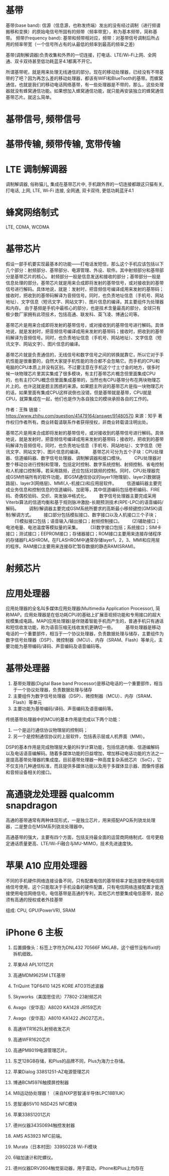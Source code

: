 # 基带

基带(base band): 信源（信息源，也称发终端）发出的没有经过调制（进行频谱搬移和变换）的原始电信号所固有的频带（频率带宽），称为基本频带，简称基带。
频带(frequency band): 基带和频带相对应，频带：对基带信号调制后所占用的频率带宽（一个信号所占有的从最低的频率到最高的频率之差)

基带(调制解调器)负责收集和外界的一切连接，打电话、LTE/Wi-Fi上网、全网通、双卡双待甚至低功耗蓝牙4.1都离不开它。

所谓基带呢，就是用来处理无线通信的部分。现在的移动处理器，已经没有不带基带的了吧？因为再怎么差的移动处理器，都该有WIFI和BlueTooth的基带。而蜂窝通信，也就是我们的移动电话网络基带，有一些处理器是不带的，那么，这些处理器就没有蜂窝通信功能。如果想加入蜂窝通信功能，就只能再安装独立的蜂窝通信基带芯片。就这么简单。

# 基带信号, 频带信号

# 基带传输, 频带传输, 宽带传输

# LTE 调制解调器

调制解调器, 俗称猫儿, 集成在基带芯片中, 手机跟外界的一切连接都跟这只猫有关, 打电话, 上网, LTE, Wi-Fi 连接, 全网通, 双卡双待, 更低功耗蓝牙4.1

# 蜂窝网络制式

LTE, CDMA, WCDMA

# 基带芯片

假设一部手机要实现最基本的功能——打电话发短信，那么这个手机应该包括以下几个部分：射频部分、基带部分、电源管理、外设、软件。其中射频部分和基带部分是基带芯片的核心。
射频部分一般是信息发送和接收的部分；基带部分一般是信息处理的部分。基带芯片就是用来合成即将发射的基带信号，或对接收到的基带信号进行解码。具体地说，就是：发射时，把音频信号编译成用来发射的基带码；接收时，把收到的基带码解译为音频信号。同时，也负责地址信息（手机号、网站地址）、文字信息（短讯文字、网站文字）、图片信息的编译。其主要组件为处理器和内存。
由于基频是手机中最核心的部分，也是技术含量最高的部分，全球只有极少数厂家拥有此项技术，包括高通、联发科、英飞凌、博通公司等。

基带芯片是用来合成即将发射的基带信号，或对接收到的基带信号进行解码。具体地说，就是发射时，把音频信号编译成用来发射的基带码；接收时，把收到的基带码解译为音频信号。同时，也负责地址信息（手机号、网站地址）、文字信息（短讯文字、网站文字）、图片信息的编译。

基带芯片就是负责通信的，无线信号和数字信号之间的转换就靠它，所以它对于手机性能是很重要的，自然大家提手机性能的场合都不会忽略它。而手机的CPU和电脑的CPU本质上并没有区别。不过要注意在手机这个寸土寸金的地方，很多时候一块物理芯片里其实集成了很多模块，有主打基带芯片概念但里面集成CPU的，也有主打CPU概念但里面集成基带的，当然也有CPU基带分布在两块物理芯片上的。也许这就是题主困惑的来源。如果题主所说的基带芯片是指一块物理芯片的话，如果里面有集成CPU这样说倒也没错，但是基带就是基带，CPU就是CPU，就算集成在一起，他们也是作为各自独立的模块承担各自的工作的。

作者：王殊
链接：https://www.zhihu.com/question/41479164/answer/91480570
来源：知乎
著作权归作者所有。商业转载请联系作者获得授权，非商业转载请注明出处。

基带芯片是用来合成即将发射的基带信号，或对接收到的基带信号进行解码。具体地说，就是发射时，把音频信号编译成用来发射的基带码；接收时，把收到的基带码解译为音频信号。同时，也负责地址信息（手机号、网站地址）、文字信息（短讯文字、网站文字）、图片信息的编译。
　　基带芯片可分为五个子块：CPU处理器、信道编码器、数字信号处理器、调制解调器和接口模块。
　　CPU处理器对整个移动台进行控制和管理，包括定时控制、数字系统控制、射频控制、省电控制和人机接口控制等。若采用跳频，还应包括对跳频的控制。同时，CPU处理器完成GSM终端所有的软件功能，即GSM通信协议的layer1(物理层)、layer2(数据链路层)、layer3(网络层)、MMI(人-机接口)和应用层软件。
　　信道编码器主要完成业务信息和控制信息的信道编码、加密等，其中信道编码包括卷积编码、FIRE码、奇偶校验码、交织、突发脉冲格式化。
　　数字信号处理器主要完成采用Viterbi算法的信道均衡和基于规则脉冲激励-长期预测技术(RPE-LPC)的语音编码/解码。
　　调制/解调器主要完成GSM系统所要求的高斯最小移频键控(GMSK)调制/解调方式。
　　接口部分包括模拟接口、数字接口以及人机接口三个子块；
　　(1)模拟接口包括；语音输入/输出接口；射频控制接口。
　　(2)辅助接口；电池电量、电池温度等模拟量的采集。
　　(3)数字接口包括；系统接口；SIM卡接口；测试接口；EEPROM接口；存储器接口；ROM接口主要用来连接存储程序的存储器FLASHROM，在FLASHROM中通常存储layer1，2，3、MMI和应用层的程序。RAM接口主要用来连接存贮暂存数据的静态RAM(SRAM)。

# 射频芯片



# 应用处理器

应用处理器的全名叫多媒体应用处理器(Multimedia Application Processor), 简称MAP。应用处理器是在低功耗CPU的基础上扩展音视频功能和专用接口的超大规模集成电路。MAP(应用处理器)是伴随着智能手机而产生的，普通手机只有通话和短信收发功能，称为语音压缩无线收发机更确切一些。
　　基带处理器是移动电话的一个重要部件，相当于一个协议处理器，负责数据处理与储存，主要组件为数字信号处理器（DSP）、微控制器（MCU）、内存（SRAM、Flash）等单元，主要功能为基带编码/译码、声音编码及语音编码等。

# 基带处理器

1. 基带处理器(Digital Base band Processor)是移动电话的一个重要部件，相当于一个协议处理器，负责数据处理与储存
2. 主要组件为数字信号处理器（DSP）、微控制器（MCU）、内存（SRAM、Flash）等单元
3. 主要功能为基带编码/译码、声音编码及语音编码等。

传统基带处理器中的MCU的基本作用是完成以下两个功能：

1. 一个是运行通信协议物理层的控制码；
2. 另一个是控制通信协议的上层软件，包括表示层或人机界面（MMI）。

DSP的基本作用是完成物理层大量的科学计算功能，包括信道均衡、信道编解码以及电话语音编解码。随着多媒体功能的日益增加，增加移动电话功能的方法之一是提高基带处理器的集成度。目前基带处理器一种高度复杂系统芯片（SoC），它不仅支持几种通信标准，而且提供多媒体功能以及用于多媒体显示器、图像传感器和音频设备相关的接口。

# 高通骁龙处理器 qualcomm snapdragon

高通的基带通常有两种体现形式，一是独立芯片，用来搭配APQ系列骁龙处理器，二是整合在MSM系列骁龙处理器中。

高通基带的强大，主要有四个方面，包括支持最全面的运营商网络制式、信号更稳定通话质量更高、LTE/Wi-Fi融合与MU-MIMO，技术先进速度快。

# 苹果 A10 应用处理器

不同的手机硬件网络连接设备不同，只有配置电信的基带频率才能连接使用电信网络信号使用，这个只能取决于手机设备的硬件配置，只有电信网络连接配置才能连接使用电信网络信号。电信基带是高通的专利，其他芯片想要集成电信基带，就必须有高通的授权或者外挂基带

组成: CPU, GPU(PowerVR), SRAM

# iPhone 6 主板

1. 后置摄像头：标签上字符为DNL432 70566F MKLAB，这个细节没有ifixit的拆机细致。
2. 苹果A8 APL1011芯片
3. 高通MDM9625M LTE基带
4. TriQuint TQF6410 1425 KORE ATO315滤波器
5. Skyworks（美国思佳讯）77802-23射频芯片
6. Avago（安华高）A8020 KA1428 JR159芯片
7. Avago（安华高）A8010 KA1422 JNO27芯片。

1. 高通WTR1625L射频收发芯片
2. 高通WFR1620芯片
3. 高通PM8019电源管理芯片。
4. 东芝128GB存储，和Plus的品牌不同，Plus为海力士存储。
5. 苹果Dialog 338S1251-AZ电源管理芯片
6. 博通BCM5976触摸屏控制器
7. M8运动协处理器！（来自NXP恩智浦半导体LPC18B1UK）
8. 恩智浦65V10 NSD425 NFC模块
9. 苹果338S1201芯片
0. 德州仪器343S0694触控发射器
1. AMS AS3923 NFC前端。
2. Murata（日本村田）339S0228 Wi-Fi模块
3. 6轴加速计和陀螺仪。
4. 德州仪器DRV2604触觉驱动器，用于震动，iPhone和Plus上均存在

